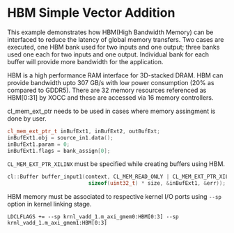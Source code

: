 HBM Simple Vector Addition
===========================
This example demonstrates how HBM(High Bandwidth Memory) can be interfaced to reduce the latency of global memory transfers.
Two cases are executed, one HBM bank used for two inputs and one output; three banks used one each for two inputs and one output. 
Individual bank for each buffer will provide more bandwidth for the application.

HBM is a high performance RAM interface for 3D-stacked DRAM. HBM can provide bandwidth upto 307 GB/s with low power consumption
(20% as compared to GDDR5). There are 32 memory resources referenced as HBM[0:31] by XOCC and these are accessed via 16 memory
controllers.  

cl_mem_ext_ptr needs to be used in cases where memory assingment is done by user.

```c++
cl_mem_ext_ptr_t inBufExt1, inBufExt2, outBufExt;
inBufExt1.obj = source_in1.data();
inBufExt1.param = 0;
inBufExt1.flags = bank_assign[0];
```
`CL_MEM_EXT_PTR_XILINX` must be specified while creating buffers using HBM.
```c++
cl::Buffer buffer_input1(context, CL_MEM_READ_ONLY | CL_MEM_EXT_PTR_XILINX | CL_MEM_USE_HOST_PTR,
                          sizeof(uint32_t) * size, &inBufExt1, &err));
```
HBM memory must be associated to respective kernel I/O ports using `--sp` option in kernel linking stage.
  
`LDCLFLAGS += --sp krnl_vadd_1.m_axi_gmem0:HBM[0:3] --sp krnl_vadd_1.m_axi_gmem1:HBM[0:3]
`

